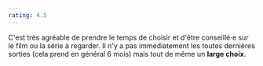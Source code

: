 ```yaml
---
rating: 4.5
---
```


C'est très agréable de prendre le temps de choisir et d'être conseillé⋅e sur le film ou la série à regarder. Il n'y a pas immédiatement les toutes dernières sorties (cela prend en général 6 mois) mais tout de même un **large choix**.
